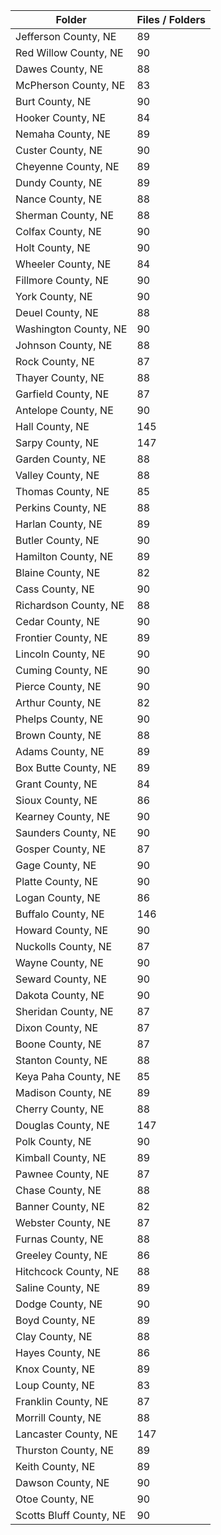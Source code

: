 | Folder                  |   Files / Folders |
|-------------------------|-------------------|
| Jefferson County, NE    |                89 |
| Red Willow County, NE   |                90 |
| Dawes County, NE        |                88 |
| McPherson County, NE    |                83 |
| Burt County, NE         |                90 |
| Hooker County, NE       |                84 |
| Nemaha County, NE       |                89 |
| Custer County, NE       |                90 |
| Cheyenne County, NE     |                89 |
| Dundy County, NE        |                89 |
| Nance County, NE        |                88 |
| Sherman County, NE      |                88 |
| Colfax County, NE       |                90 |
| Holt County, NE         |                90 |
| Wheeler County, NE      |                84 |
| Fillmore County, NE     |                90 |
| York County, NE         |                90 |
| Deuel County, NE        |                88 |
| Washington County, NE   |                90 |
| Johnson County, NE      |                88 |
| Rock County, NE         |                87 |
| Thayer County, NE       |                88 |
| Garfield County, NE     |                87 |
| Antelope County, NE     |                90 |
| Hall County, NE         |               145 |
| Sarpy County, NE        |               147 |
| Garden County, NE       |                88 |
| Valley County, NE       |                88 |
| Thomas County, NE       |                85 |
| Perkins County, NE      |                88 |
| Harlan County, NE       |                89 |
| Butler County, NE       |                90 |
| Hamilton County, NE     |                89 |
| Blaine County, NE       |                82 |
| Cass County, NE         |                90 |
| Richardson County, NE   |                88 |
| Cedar County, NE        |                90 |
| Frontier County, NE     |                89 |
| Lincoln County, NE      |                90 |
| Cuming County, NE       |                90 |
| Pierce County, NE       |                90 |
| Arthur County, NE       |                82 |
| Phelps County, NE       |                90 |
| Brown County, NE        |                88 |
| Adams County, NE        |                89 |
| Box Butte County, NE    |                89 |
| Grant County, NE        |                84 |
| Sioux County, NE        |                86 |
| Kearney County, NE      |                90 |
| Saunders County, NE     |                90 |
| Gosper County, NE       |                87 |
| Gage County, NE         |                90 |
| Platte County, NE       |                90 |
| Logan County, NE        |                86 |
| Buffalo County, NE      |               146 |
| Howard County, NE       |                90 |
| Nuckolls County, NE     |                87 |
| Wayne County, NE        |                90 |
| Seward County, NE       |                90 |
| Dakota County, NE       |                90 |
| Sheridan County, NE     |                87 |
| Dixon County, NE        |                87 |
| Boone County, NE        |                87 |
| Stanton County, NE      |                88 |
| Keya Paha County, NE    |                85 |
| Madison County, NE      |                89 |
| Cherry County, NE       |                88 |
| Douglas County, NE      |               147 |
| Polk County, NE         |                90 |
| Kimball County, NE      |                89 |
| Pawnee County, NE       |                87 |
| Chase County, NE        |                88 |
| Banner County, NE       |                82 |
| Webster County, NE      |                87 |
| Furnas County, NE       |                88 |
| Greeley County, NE      |                86 |
| Hitchcock County, NE    |                88 |
| Saline County, NE       |                89 |
| Dodge County, NE        |                90 |
| Boyd County, NE         |                89 |
| Clay County, NE         |                88 |
| Hayes County, NE        |                86 |
| Knox County, NE         |                89 |
| Loup County, NE         |                83 |
| Franklin County, NE     |                87 |
| Morrill County, NE      |                88 |
| Lancaster County, NE    |               147 |
| Thurston County, NE     |                89 |
| Keith County, NE        |                89 |
| Dawson County, NE       |                90 |
| Otoe County, NE         |                90 |
| Scotts Bluff County, NE |                90 |